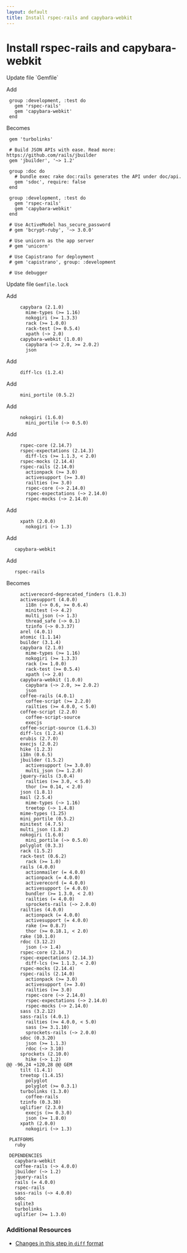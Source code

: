 ```yaml
---
layout: default
title: Install rspec-rails and capybara-webkit
---
```


<h1 id="main">Install rspec-rails and capybara-webkit</h1>
Update file `Gemfile`

Add
<pre><code> group :development, :test do
   gem &#39;rspec-rails&#39;
   gem &#39;capybara-webkit&#39;
 end</code></pre>


Becomes
<pre><code> gem &#39;turbolinks&#39;
&nbsp;
 # Build JSON APIs with ease. Read more: https://github.com/rails/jbuilder
 gem &#39;jbuilder&#39;, &#39;~&gt; 1.2&#39;
&nbsp;
 group :doc do
   # bundle exec rake doc:rails generates the API under doc/api.
   gem &#39;sdoc&#39;, require: false
 end
&nbsp;
 group :development, :test do
   gem &#39;rspec-rails&#39;
   gem &#39;capybara-webkit&#39;
 end
&nbsp;
 # Use ActiveModel has_secure_password
 # gem &#39;bcrypt-ruby&#39;, &#39;~&gt; 3.0.0&#39;
&nbsp;
 # Use unicorn as the app server
 # gem &#39;unicorn&#39;
&nbsp;
 # Use Capistrano for deployment
 # gem &#39;capistrano&#39;, group: :development
&nbsp;
 # Use debugger
</code></pre>


Update file `Gemfile.lock`

Add
<pre><code>     capybara (2.1.0)
       mime-types (&gt;= 1.16)
       nokogiri (&gt;= 1.3.3)
       rack (&gt;= 1.0.0)
       rack-test (&gt;= 0.5.4)
       xpath (~&gt; 2.0)
     capybara-webkit (1.0.0)
       capybara (~&gt; 2.0, &gt;= 2.0.2)
       json</code></pre>


Add
<pre><code>     diff-lcs (1.2.4)</code></pre>


Add
<pre><code>     mini_portile (0.5.2)</code></pre>


Add
<pre><code>     nokogiri (1.6.0)
       mini_portile (~&gt; 0.5.0)</code></pre>


Add
<pre><code>     rspec-core (2.14.7)
     rspec-expectations (2.14.3)
       diff-lcs (&gt;= 1.1.3, &lt; 2.0)
     rspec-mocks (2.14.4)
     rspec-rails (2.14.0)
       actionpack (&gt;= 3.0)
       activesupport (&gt;= 3.0)
       railties (&gt;= 3.0)
       rspec-core (~&gt; 2.14.0)
       rspec-expectations (~&gt; 2.14.0)
       rspec-mocks (~&gt; 2.14.0)</code></pre>


Add
<pre><code>     xpath (2.0.0)
       nokogiri (~&gt; 1.3)</code></pre>


Add
<pre><code>   capybara-webkit</code></pre>


Add
<pre><code>   rspec-rails</code></pre>


Becomes
<pre><code>     activerecord-deprecated_finders (1.0.3)
     activesupport (4.0.0)
       i18n (~&gt; 0.6, &gt;= 0.6.4)
       minitest (~&gt; 4.2)
       multi_json (~&gt; 1.3)
       thread_safe (~&gt; 0.1)
       tzinfo (~&gt; 0.3.37)
     arel (4.0.1)
     atomic (1.1.14)
     builder (3.1.4)
     capybara (2.1.0)
       mime-types (&gt;= 1.16)
       nokogiri (&gt;= 1.3.3)
       rack (&gt;= 1.0.0)
       rack-test (&gt;= 0.5.4)
       xpath (~&gt; 2.0)
     capybara-webkit (1.0.0)
       capybara (~&gt; 2.0, &gt;= 2.0.2)
       json
     coffee-rails (4.0.1)
       coffee-script (&gt;= 2.2.0)
       railties (&gt;= 4.0.0, &lt; 5.0)
     coffee-script (2.2.0)
       coffee-script-source
       execjs
     coffee-script-source (1.6.3)
     diff-lcs (1.2.4)
     erubis (2.7.0)
     execjs (2.0.2)
     hike (1.2.3)
     i18n (0.6.5)
     jbuilder (1.5.2)
       activesupport (&gt;= 3.0.0)
       multi_json (&gt;= 1.2.0)
     jquery-rails (3.0.4)
       railties (&gt;= 3.0, &lt; 5.0)
       thor (&gt;= 0.14, &lt; 2.0)
     json (1.8.1)
     mail (2.5.4)
       mime-types (~&gt; 1.16)
       treetop (~&gt; 1.4.8)
     mime-types (1.25)
     mini_portile (0.5.2)
     minitest (4.7.5)
     multi_json (1.8.2)
     nokogiri (1.6.0)
       mini_portile (~&gt; 0.5.0)
     polyglot (0.3.3)
     rack (1.5.2)
     rack-test (0.6.2)
       rack (&gt;= 1.0)
     rails (4.0.0)
       actionmailer (= 4.0.0)
       actionpack (= 4.0.0)
       activerecord (= 4.0.0)
       activesupport (= 4.0.0)
       bundler (&gt;= 1.3.0, &lt; 2.0)
       railties (= 4.0.0)
       sprockets-rails (~&gt; 2.0.0)
     railties (4.0.0)
       actionpack (= 4.0.0)
       activesupport (= 4.0.0)
       rake (&gt;= 0.8.7)
       thor (&gt;= 0.18.1, &lt; 2.0)
     rake (10.1.0)
     rdoc (3.12.2)
       json (~&gt; 1.4)
     rspec-core (2.14.7)
     rspec-expectations (2.14.3)
       diff-lcs (&gt;= 1.1.3, &lt; 2.0)
     rspec-mocks (2.14.4)
     rspec-rails (2.14.0)
       actionpack (&gt;= 3.0)
       activesupport (&gt;= 3.0)
       railties (&gt;= 3.0)
       rspec-core (~&gt; 2.14.0)
       rspec-expectations (~&gt; 2.14.0)
       rspec-mocks (~&gt; 2.14.0)
     sass (3.2.12)
     sass-rails (4.0.1)
       railties (&gt;= 4.0.0, &lt; 5.0)
       sass (&gt;= 3.1.10)
       sprockets-rails (~&gt; 2.0.0)
     sdoc (0.3.20)
       json (&gt;= 1.1.3)
       rdoc (~&gt; 3.10)
     sprockets (2.10.0)
       hike (~&gt; 1.2)
@@ -96,24 +120,28 @@ GEM
     tilt (1.4.1)
     treetop (1.4.15)
       polyglot
       polyglot (&gt;= 0.3.1)
     turbolinks (1.3.0)
       coffee-rails
     tzinfo (0.3.38)
     uglifier (2.3.0)
       execjs (&gt;= 0.3.0)
       json (&gt;= 1.8.0)
     xpath (2.0.0)
       nokogiri (~&gt; 1.3)
&nbsp;
 PLATFORMS
   ruby
&nbsp;
 DEPENDENCIES
   capybara-webkit
   coffee-rails (~&gt; 4.0.0)
   jbuilder (~&gt; 1.2)
   jquery-rails
   rails (= 4.0.0)
   rspec-rails
   sass-rails (~&gt; 4.0.0)
   sdoc
   sqlite3
   turbolinks
   uglifier (&gt;= 1.3.0)
</code></pre>



### Additional Resources

* [Changes in this step in `diff` format](https://github.com/stevenhallen/rails_getting_started_bdd/commit/af083224ea65d0cf6513c83791caf3f84c17e981)

